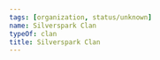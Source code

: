 ```yaml
---
tags: [organization, status/unknown]
name: Silverspark Clan
typeOf: clan
title: Silverspark Clan
---
```


